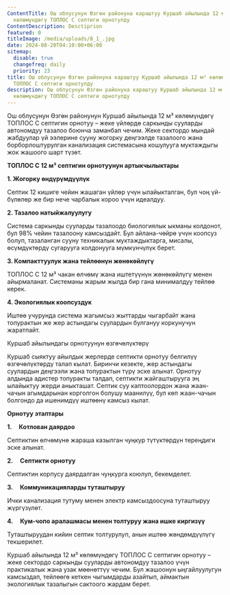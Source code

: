 ```yaml
---
ContentTitle: Ош облусунун Өзгөн районуна караштуу Куршаб айылында 12 м³
  көлөмүндөгү ТОПЛОС С септиги орнотулду
ContentDescription: Desctiprion
featured: 0
titleImage: /media/uploads/8_1_.jpg
date: 2024-08-20T04:10:00+06:00
sitemap:
  disable: true
  changefreq: daily
  priority: 23
title: Ош облусунун Өзгөн районуна караштуу Куршаб айылында 12 м³ көлөмүндөгү
  ТОПЛОС С септиги орнотулду
description: Ош облусунун Өзгөн районуна караштуу Куршаб айылында 12 м³
  көлөмүндөгү ТОПЛОС С септиги орнотулду
---
```

Ош облусунун Өзгөн районунун Куршаб айылында 12 м³ көлөмүндөгү ТОПЛОС С
септигин орнотуу – жеке үйлөрдө саркынды сууларды автономдуу тазалоо боюнча
заманбап чечим. Жеке сектордо мындай жабдуулар үй ээлерине сууну жогорку
деңгээлде тазалоого жана борборлоштурулган канализация системасына кошулууга
муктаждыгы жок жашоого шарт түзөт.

**ТОПЛОС С 12 м³ септигин орнотуунун артыкчылыктары**

**1. Жогорку өндүрүмдүүлүк**

Септик 12 кишиге чейин жашаган үйлөр үчүн ылайыкталган, бул чоң үй-бүлөлөр же
бир нече чарбалык короо үчүн идеалдуу.

**2. Тазалоо натыйжалуулугу**

Система саркынды сууларды тазалоодо биологиялык ыкманы колдонот, бул 98% чейин
тазалоону камсыздайт. Бул айлана-чөйрө үчүн коопсуз болуп, тазаланган сууну
техникалык муктаждыктарга, мисалы, өсүмдүктөрдү сугарууга колдонууга
мүмкүнчүлүк берет.

**3. Компакттуулук жана тейлөөнүн жөнөкөйлүгү**

ТОПЛОС С 12 м³ чакан өлчөмү жана иштетүүнүн жөнөкөйлүгү менен айырмаланат.
Системаны жарым жылда бир гана минималдуу тейлөө керек.

**4. Экологиялык коопсуздук**

Иштөө учурунда система жагымсыз жыттарды чыгарбайт жана топурактын же жер
астындагы суулардын булгануу коркунучун жаратпайт.

Куршаб айылындагы орнотуунун
өзгөчөлүктөрү

Куршаб сыяктуу айылдык жерлерде септикти орнотуу белгилүү өзгөчөлүктөрдү
талап кылат. Биринчи кезекте, жер астындагы суулардын деңгээли жана топурактын
түрү эске алынат. Орнотуу алдында адистер топуракты талдап, септикти
жайгаштырууга эң ылайыктуу жерди аныкташат. Септик суу каптоолордон жана
жаан-чачын агымдарынан корголгон болушу маанилүү, бул көп жаан-чачын болгондо
да ишенимдүү иштөөнү камсыз кылат.

**Орнотуу этаптары**

**1.     Котлован даярдоо**

Септиктин өлчөмүнө жараша казылган чуңкур түтүктөрдүн тереңдиги эске алынат.

**2.     Септикти орнотуу**

Септиктин корпусу даярдалган чуңкурга коюлуп, бекемделет.

**3.     Коммуникацияларды туташтыруу**

Ички канализация тутуму менен электр камсыздоосуна туташтыруу жүргүзүлөт.

**4.     Кум-чопо аралашмасы менен толтуруу жана ишке киргизүү**

Туташтыруудан кийин септик толтурулуп, анын иштөө жөндөмдүүлүгү текшерилет.

Куршаб айылында 12 м³ көлөмүндөгү ТОПЛОС С септигин орнотуу – жеке сектордо
саркынды сууларды автономдуу тазалоо үчүн практикалык жана узак мөөнөттүү
чечим. Бул жашоонун ыңгайлуулугун камсыздап, тейлөөгө кеткен чыгымдарды
азайтып, аймактын экологиялык тазалыгын сактоого жардам берет.
